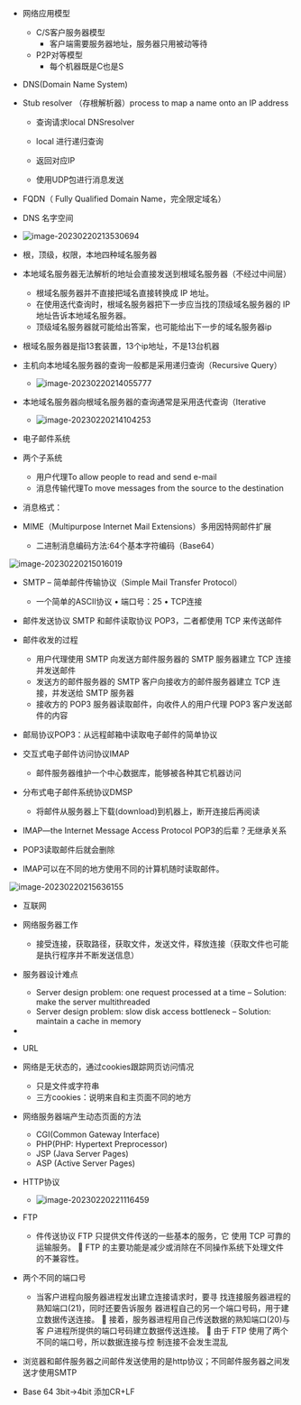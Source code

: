 * 网络应用模型
  * C/S客户服务器模型
    * 客户端需要服务器地址，服务器只用被动等待
  * P2P对等模型
    * 每个机器既是C也是S

* DNS(Domain Name System)

* Stub resolver （存根解析器）process to map a name onto an IP address

  * 查询请求local DNSresolver 

  * local 进行递归查询
  * 返回对应IP
  * 使用UDP包进行消息发送

*  FQDN（ Fully Qualified Domain Name，完全限定域名）

* DNS 名字空间
* ![image-20230220213530694](assets/Cha7/image-20230220213530694.png)

* 根，顶级，权限，本地四种域名服务器
* 本地域名服务器无法解析的地址会直接发送到根域名服务器（不经过中间层）
  * 根域名服务器并不直接把域名直接转换成 IP 地址。
  * 在使用迭代查询时，根域名服务器把下一步应当找的顶级域名服务器的 IP 地址告诉本地域名服务器。
  * 顶级域名服务器就可能给出答案，也可能给出下一步的域名服务器ip

* 根域名服务器是指13套装置，13个ip地址，不是13台机器
* 主机向本地域名服务器的查询一般都是采用递归查询（Recursive Query）
  * ![image-20230220214055777](assets/Cha7/image-20230220214055777.png)
* 本地域名服务器向根域名服务器的查询通常是采用迭代查询（Iterative
  * ![image-20230220214104253](assets/Cha7/image-20230220214104253.png)





* 电子邮件系统
* 两个子系统
  * 用户代理To allow people to read and send e-mail 
  * 消息传输代理To move messages from the source to the destination

* 消息格式：



* MIME（Multipurpose Internet Mail Extensions）多用因特网邮件扩展
  * 二进制消息编码方法:64个基本字符编码（Base64）

![image-20230220215016019](assets/Cha7/image-20230220215016019.png)

* SMTP – 简单邮件传输协议（Simple Mail Transfer Protocol）
  * 一个简单的ASCII协议
    • 端口号：25
    • TCP连接

* 邮件发送协议 SMTP 和邮件读取协议 POP3，二者都使用 TCP 来传送邮件



* 邮件收发的过程
  *  用户代理使用 SMTP 向发送方邮件服务器的 SMTP 服务器建立 TCP 连接并发送邮件
  * 发送方的邮件服务器的 SMTP 客户向接收方的邮件服务器建立 TCP 连接，并发送给 SMTP 服务器
  * 接收方的 POP3 服务器读取邮件，向收件人的用户代理 POP3 客户发送邮件的内容

* 邮局协议POP3：从远程邮箱中读取电子邮件的简单协议

* 交互式电子邮件访问协议IMAP

  * 邮件服务器维护一个中心数据库，能够被各种其它机器访问

* 分布式电子邮件系统协议DMSP
  * 将邮件从服务器上下载(download)到机器上，断开连接后再阅读





* IMAP—the Internet Message Access Protocol     POP3的后辈？无继承关系
* POP3读取邮件后就会删除
* IMAP可以在不同的地方使用不同的计算机随时读取邮件。

![image-20230220215636155](assets/Cha7/image-20230220215636155.png)





* 互联网
* 网络服务器工作
  * 接受连接，获取路径，获取文件，发送文件，释放连接（获取文件也可能是执行程序并不断发送信息）

* 服务器设计难点
  * Server design problem: one request processed at a time
    – Solution: make the server multithreaded
  * Server design problem: slow disk access bottleneck
    – Solution: maintain a cache in memory

* 

* URL

* 网络是无状态的，通过cookies跟踪网页访问情况
  * 只是文件或字符串
  * 三方cookies：说明来自和主页面不同的地方
* 网络服务器端产生动态页面的方法
  *  CGI(Common Gateway Interface)
  *  PHP(PHP: Hypertext Preprocessor)
  *  JSP (Java Server Pages)
  * ASP (Active Server Pages)



* HTTP协议
  * ![image-20230220221116459](assets/Cha7/image-20230220221116459.png)



* FTP
  * 件传送协议 FTP 只提供文件传送的一些基本的服务，它
    使用 TCP 可靠的运输服务。
     FTP 的主要功能是减少或消除在不同操作系统下处理文件
    的不兼容性。

* 两个不同的端口号
  * 当客户进程向服务器进程发出建立连接请求时，要寻
    找连接服务器进程的熟知端口(21)，同时还要告诉服务
    器进程自己的另一个端口号码，用于建立数据传送连接。
     接着，服务器进程用自己传送数据的熟知端口(20)与客
    户进程所提供的端口号码建立数据传送连接。
     由于 FTP 使用了两个不同的端口号，所以数据连接与控
    制连接不会发生混乱





* 浏览器和邮件服务器之间邮件发送使用的是http协议；不同邮件服务器之间发送才使用SMTP

* Base 64     3bit->4bit  添加CR+LF
